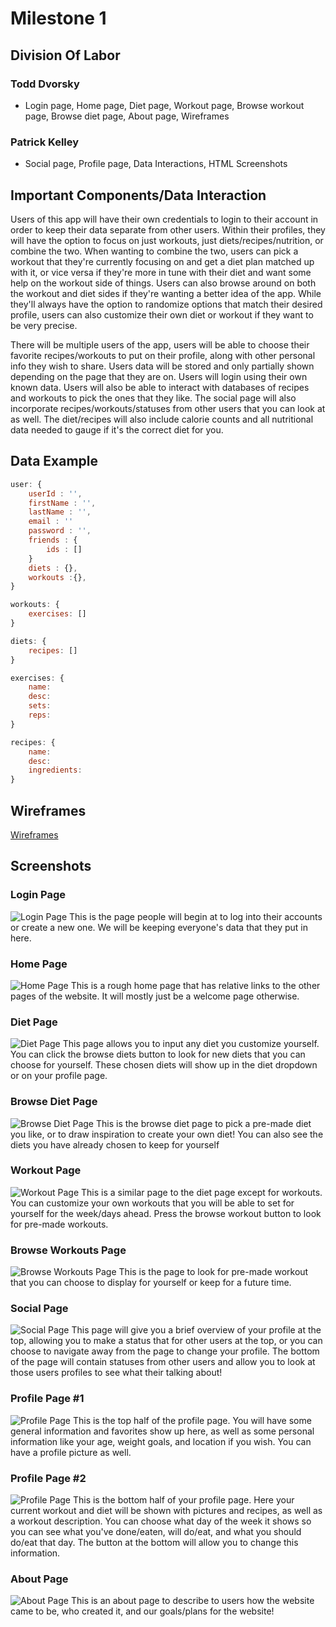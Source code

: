 # Milestone 1

## Division Of Labor
### Todd Dvorsky  
- Login page,
Home page,
Diet page,
Workout page,
Browse workout page,
Browse diet page,
About page,
Wireframes

### Patrick Kelley
- Social page,
Profile page,
Data Interactions,
HTML Screenshots


## Important Components/Data Interaction
Users of this app will have their own credentials to login to their account in order to keep their data separate from other users. Within their profiles, they will have the option to focus on just workouts, just diets/recipes/nutrition, or combine the two. When wanting to combine the two, users can pick a workout that they're currently focusing on and get a diet plan matched up with it, or vice versa if they're more in tune with their diet and want some help on the workout side of things. Users can also browse around on both the workout and diet sides if they're wanting a better idea of the app. While they'll always have the option to randomize options that match their desired profile, users can also customize their own diet or workout if they want to be very precise.

There will be multiple users of the app, users will be able to choose their favorite recipes/workouts to put on their profile, along with other personal info they wish to share. Users data will be stored and only partially shown depending on the page that they are on. Users will login using their own known data. Users will also be able to interact with databases of recipes and workouts to pick the ones that they like. The social page will also incorporate recipes/workouts/statuses from other users that you can look at as well. The diet/recipes will also include calorie counts and all nutritional data needed to gauge if it's the correct diet for you.

## Data Example

```javascript
user: {
    userId : '',
    firstName : '',
    lastName : '',
    email : ''
    password : '',
    friends : {
        ids : []
    }
    diets : {},
    workouts :{},
}

workouts: {
    exercises: []   
}

diets: {
    recipes: []
}

exercises: {
    name:
    desc:
    sets:
    reps:
}

recipes: {
    name:
    desc:
    ingredients:
}
```

## Wireframes
[Wireframes](https://drive.google.com/file/d/1CEFCk-R_HrVt_ahIVWXKrxtPOK4BYe0A/)

## Screenshots
### Login Page
![Login Page](https://github.com/todddvorsky/cs326-final-lamed/blob/patrick-dev/public/screenshots/login.png)
This is the page people will begin at to log into their accounts or create a new one. We will be keeping everyone's data that they put in here.

### Home Page
![Home Page](https://github.com/todddvorsky/cs326-final-lamed/blob/patrick-dev/public/screenshots/home.png)
This is a rough home page that has relative links to the other pages of the website. It will mostly just be a welcome page otherwise.

### Diet Page
![Diet Page](https://github.com/todddvorsky/cs326-final-lamed/blob/patrick-dev/public/screenshots/diets.png)
This page allows you to input any diet you customize yourself. You can click the browse diets button to look for new diets that you can choose for yourself. These chosen diets will show up in the diet dropdown or on your profile page.

### Browse Diet Page
![Browse Diet Page](https://github.com/todddvorsky/cs326-final-lamed/blob/patrick-dev/public/screenshots/browse_diets.png)
This is the browse diet page to pick a pre-made diet you like, or to draw inspiration to create your own diet! You can also see the diets you have already chosen to keep for yourself

### Workout Page
![Workout Page](https://github.com/todddvorsky/cs326-final-lamed/blob/patrick-dev/public/screenshots/workouts.png)
This is a similar page to the diet page except for workouts. You can customize your own workouts that you will be able to set for yourself for the week/days ahead. Press the browse workout button to look for pre-made workouts.

### Browse Workouts Page
![Browse Workouts Page](https://github.com/todddvorsky/cs326-final-lamed/blob/patrick-dev/public/screenshots/browse_workouts.png)
This is the page to look for pre-made workout that you can choose to display for yourself or keep for a future time.

### Social Page
![Social Page](https://github.com/todddvorsky/cs326-final-lamed/blob/patrick-dev/public/screenshots/social.png)
This page will give you a brief overview of your profile at the top, allowing you to make a status that for other users at the top, or you can choose to navigate away from the page to change your profile. The bottom of the page will contain statuses from other users and allow you to look at those users profiles to see what their talking about!

### Profile Page #1
![Profile Page](https://github.com/todddvorsky/cs326-final-lamed/blob/patrick-dev/public/screenshots/profile_1.png)
This is the top half of the profile page. You will have some general information and favorites show up here, as well as some personal information like your age, weight goals, and location if you wish. You can have a profile picture as well.

### Profile Page #2
![Profile Page](https://github.com/todddvorsky/cs326-final-lamed/blob/patrick-dev/public/screenshots/profile_2.png)
This is the bottom half of your profile page. Here your current workout and diet will be shown with pictures and recipes, as well as a workout description. You can choose what day of the week it shows so you can see what you've done/eaten, will do/eat, and what you should do/eat that day. The button at the bottom will allow you to change this information.

### About Page
![About Page](https://github.com/todddvorsky/cs326-final-lamed/blob/patrick-dev/public/screenshots/about.png)
This is an about page to describe to users how the website came to be, who created it, and our goals/plans for the website!


